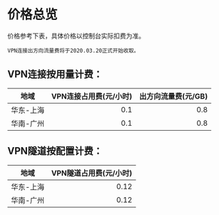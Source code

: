 # 价格总览

价格参考下表，具体价格以控制台实际扣费为准。

``VPN连接出方向流量费将于2020.03.20正式开始收取。``

## VPN连接按用量计费：
| 地域 | VPN连接占用费(元/小时) | 出方向流量费(元/GB) |
|:---:| ---:| ---:|
| 华东-上海 | 0.1 | 0.8 |
| 华南-广州 | 0.1 | 0.8 |

## VPN隧道按配置计费：
| 地域 | VPN隧道占用费(元/小时) |
|:---:| ---:|
| 华东-上海 | 0.12 |
| 华南-广州 | 0.12 |
